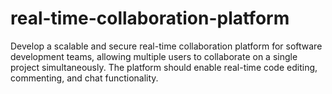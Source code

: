 # real-time-collaboration-platform
Develop a scalable and secure real-time collaboration platform for software development teams, allowing multiple users to collaborate on a single project simultaneously. The platform should enable real-time code editing, commenting, and chat functionality.
